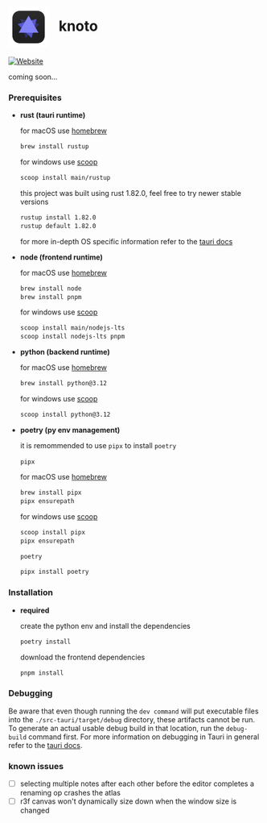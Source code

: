 <h1><img src="./public/knoto.svg" alt="logo" width="80" align="center"/>&nbsp;&nbsp;&nbsp;knoto</h1>

<a href="https://knoto.whatphilipdoes.com"><img alt="Website" src="https://img.shields.io/website?url=https%3A%2F%2Fknoto.whatphilipdoes.com%2F&label=docs&up_message=online&down_message=offline"></a>

coming soon...

### Prerequisites

- **rust (tauri runtime)**

  for macOS use [homebrew](https://brew.sh/)

  ```bash
  brew install rustup
  ```

  for windows use [scoop](https://scoop.sh/)

  ```bash
  scoop install main/rustup
  ```

  this project was built using rust 1.82.0, feel free to try newer stable versions

  ```bash
  rustup install 1.82.0
  rustup default 1.82.0
  ```

  for more in-depth OS specific information refer to the [tauri docs](https://tauri.app/start/prerequisites/)

- **node (frontend runtime)**

  for macOS use [homebrew](https://brew.sh/)

  ```bash
  brew install node
  brew install pnpm
  ```

  for windows use [scoop](https://scoop.sh/)

  ```bash
  scoop install main/nodejs-lts
  scoop install nodejs-lts pnpm
  ```

- **python (backend runtime)**

  for macOS use [homebrew](https://brew.sh/)

  ```bash
  brew install python@3.12
  ```

  for windows use [scoop](https://scoop.sh/)

  ```bash
  scoop install python@3.12
  ```

- **poetry (py env management)**

  it is remommended to use `pipx` to install `poetry`

  `pipx`

  for macOS use [homebrew](https://brew.sh/)

  ```bash
  brew install pipx
  pipx ensurepath
  ```

  for windows use [scoop](https://scoop.sh/)

  ```bash
  scoop install pipx
  pipx ensurepath
  ```

  `poetry`

  ```bash
  pipx install poetry
  ```

### Installation

- **required**

  create the python env and install the dependencies

  ```bash
  poetry install
  ```

  download the frontend dependencies

  ```bash
  pnpm install
  ```

### Debugging

Be aware that even though running the `dev command` will put executable files into the `./src-tauri/target/debug` directory, these artifacts cannot be run.
To generate an actual usable debug build in that location, run the `debug-build` command first. For more information on debugging in Tauri in general refer to the [tauri docs](https://tauri.app/develop/debug/).

### known issues

- [ ] selecting multiple notes after each other before the editor completes a renaming op crashes the atlas
- [ ] r3f canvas won't dynamically size down when the window size is changed
